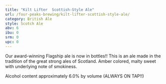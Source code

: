 ```yaml
---
title: "Kilt Lifter  Scottish-Style Ale"
url: /four-peaks-brewing/kilt-lifter-scottish-style-ale/
category: British Ale
style: Scotch Ale
abv: 6
ibu: 0
srm: 0
upc: 0
---
```

Our award-winning Flagship ale is now in bottles!! This is an ale made in the tradition of the great strong ales of Scotland. Amber colored, malty sweet with underlying note of smokiness. 

Alcohol content approximately 6.0% by volume (ALWAYS ON TAP!!)
